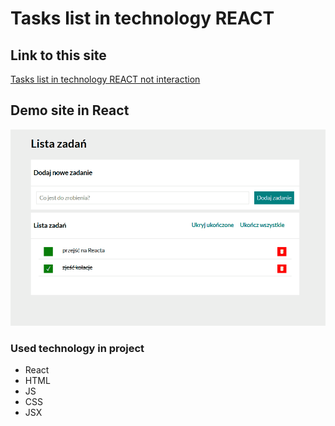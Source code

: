 # Tasks list in technology REACT
## Link to this site
[Tasks list in technology REACT not interaction](https://lukaswebdeveloper.github.io/mod08_05_todos_list_react/)
## Demo site in React
![](./siteTasksList.gif)

### Used technology in project
- React
- HTML
- JS
-  CSS
- JSX

